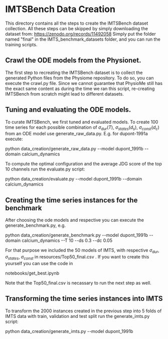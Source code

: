 # IMTSBench Data Creation
This directory contains all the steps to create the IMTSBench dataset collection.
All these steps can be skipped by simply downloading the dataset from:
https://zenodo.org/records/11492058
Simply put the folder named "final" in the IMTS_benchmark_datasets folder, and you can run the training scripts.

## Crawl the ODE models from the Physionet.
The first step to recreating the IMTSBench dataset is to collect the generated Python files from the Physiome repository.
To do so, you can execute the crawl.py file. 
Since we cannot guarantee that PhysioMe still has the exact same content as during the time we ran this script, 
re-creating IMTSBench from scratch might lead to different datasets.

## Tuning and evaluating the ODE models. 
To curate IMTSBench, we first tuned and evaluated models. 
To create 100 time series for each 
possible combination of $\sigma_{dur} (T)$, $\sigma_{states} (d_s)$, $\sigma_{const} (d_c)$ from an ODE model use generate_raw_data.py. E.g. for dupont-1991a execute:


python data_creation/generate_raw_data.py --model dupont_1991b --domain calcium_dynamics


To compute the optimal configuration and the average JDG score of the top 10 channels run 
the evaluate.py script:


python data_creation/evaluate.py --model dupont_1991b --domain calcium_dynamics


## Creating the time series instances for the benchmark

After choosing the ode models and respective you can execute the
generate_benchmark.py, e.g.

python data_creation/generate_benchmark.py --model dupont_1991b --domain calcium_dynamics --T 10 --ds 0.3 --dc 0.05

For that purpose we included the 50 models of IMTS, with respective $\sigma_{dur}$, $\sigma_{states}$, $\sigma_{const}$ in resources/Top50_final.csv . If you want to create this yourself you can use the code in 

notebooks/get_best.ipynb 


Note that the Top50_final.csv is necassary to run the next step as well.

## Transforming the time series instances into IMTS
To transform the 2000 instances created in the previous step into 5 folds of IMTS
data with train, validation and test split run the generate_imts.py script:


python data_creation/generate_imts.py --model dupont_1991b

